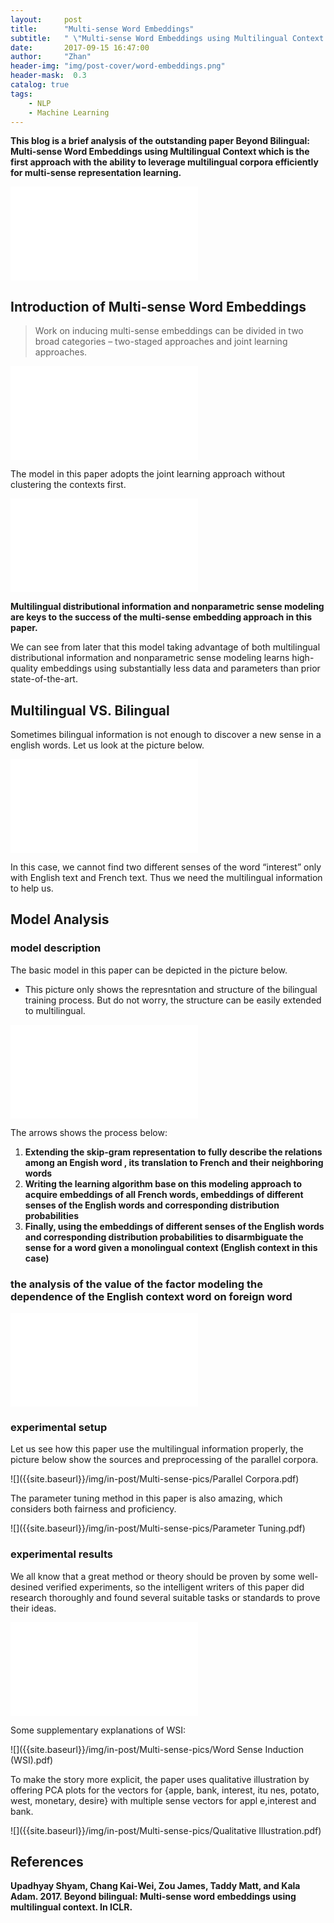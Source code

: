 ```yaml
---
layout:     post
title:      "Multi-sense Word Embeddings"
subtitle:   " \"Multi-sense Word Embeddings using Multilingual Context!\""
date:       2017-09-15 16:47:00
author:     "Zhan"
header-img: "img/post-cover/word-embeddings.png"
header-mask:  0.3
catalog: true
tags:
    - NLP
    - Machine Learning
---
```


**This blog is a brief analysis of the outstanding paper Beyond Bilingual: Multi-sense Word Embeddings using Multilingual Context which is the first approach with the ability to leverage multilingual corpora efficiently for multi-sense representation learning.**

![]({{site.baseurl}}/img/in-post/Multi-sense-pics/abstract.pdf)



## Introduction of Multi-sense Word Embeddings

> Work on inducing multi-sense embeddings can be divided in two broad categories – two-staged approaches and joint learning approaches.

![]({{site.baseurl}}/img/in-post/Multi-sense-pics/related-work.pdf)

The model in this paper adopts the joint learning approach without clustering the contexts first. 

![]({{site.baseurl}}/img/in-post/Multi-sense-pics/two-keys.pdf)

**Multilingual distributional information and  nonparametric sense modeling are keys to the success of the multi-sense embedding approach in this paper.**

We can see from later that this model taking advantage of both multilingual distributional information and  nonparametric sense modeling learns high-quality embeddings using substantially less data and parameters than prior state-of-the-art.



## Multilingual VS. Bilingual

Sometimes bilingual information is not enough to discover a new sense in a english words. Let us look at the picture below.

![]({{site.baseurl}}/img/in-post/Multi-sense-pics/advantage.pdf)

In this case, we cannot find two different senses of the word “interest” only with English text and French text. Thus we need the multilingual information to help us.



## Model Analysis

### model description

The basic model in this paper can be depicted in the picture below.

* This picture only shows the represntation and structure of the bilingual training process. But do not worry, the structure can be easily extended to multilingual.

![]({{site.baseurl}}/img/in-post/Multi-sense-pics/bilingual-structure.pdf)

The arrows shows the process below:

1. **Extending the skip-gram representation to fully describe the relations among an Engish word , its translation to French and their neighboring words** 
2. **Writing the learning algorithm base on this modeling approach to acquire embeddings of all French words, embeddings of different senses of the English words and corresponding distribution probabilities**
3. **Finally, using the embeddings of different senses of the English words and corresponding distribution probabilities to disarmbiguate the sense for a word given a monolingual context (English context in this case)**

### the analysis of the value of the factor modeling the dependence of the English context word on foreign word 

![]({{site.baseurl}}/img/in-post/Multi-sense-pics/two-side.pdf)

###  experimental setup

Let us see how this paper use the multilingual information properly, the picture below show the sources and preprocessing of the parallel corpora.

![]({{site.baseurl}}/img/in-post/Multi-sense-pics/Parallel Corpora.pdf)

The parameter tuning method in this paper is also amazing, which considers both fairness and proficiency.

![]({{site.baseurl}}/img/in-post/Multi-sense-pics/Parameter Tuning.pdf)

### experimental results

We all know that a great method or theory should be proven by some well-desined verified experiments, so the intelligent writers of this paper did research thoroughly and found several suitable tasks or standards to prove their ideas.

![]({{site.baseurl}}/img/in-post/Multi-sense-pics/results.pdf)

Some supplementary explanations of WSI:

![]({{site.baseurl}}/img/in-post/Multi-sense-pics/Word Sense Induction (WSI).pdf)

To make the story more explicit,  the paper uses qualitative illustration by offering PCA plots for the vectors for {apple, bank, interest, itu nes, potato, west, monetary, desire} with multiple sense vectors for appl e,interest and bank.

![]({{site.baseurl}}/img/in-post/Multi-sense-pics/Qualitative Illustration.pdf)



## References

**Upadhyay Shyam, Chang Kai-Wei, Zou James, Taddy Matt, and Kala Adam. 2017. Beyond bilingual: Multi-sense word embeddings using multilingual context. In ICLR.**

